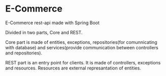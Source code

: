 # E-Commerce
E-Commerce rest-api made with Spring Boot

Divided in two parts, Core and REST.

Core part is made of entities, exceptions, repositories(for comunnicating with database) and services(provide communication between controllers and repositories).

REST part is an entry point for clients. It is made of controllers, exceptions and resources. Resources are external represantation of entities.
